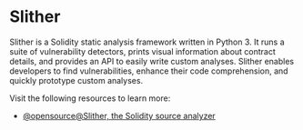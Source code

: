 # Slither

Slither is a Solidity static analysis framework written in Python 3. It runs a suite of vulnerability detectors, prints visual information about contract details, and provides an API to easily write custom analyses. Slither enables developers to find vulnerabilities, enhance their code comprehension, and quickly prototype custom analyses.

Visit the following resources to learn more:

- [@opensource@Slither, the Solidity source analyzer](https://github.com/crytic/slither/blob/master/README.md)

